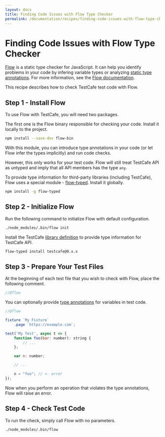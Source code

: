 ```yaml
---
layout: docs
title: Finding Code Issues with Flow Type Checker
permalink: /documentation/recipes/finding-code-issues-with-flow-type-checker.html
---
```

# Finding Code Issues with Flow Type Checker

[Flow](https://flow.org/en/) is a static type checker for JavaScript. It can help you identify problems in your code
by infering variable types or analyzing [static type annotations](https://flow.org/en/docs/types/). For more information, see the [Flow documentation](https://flow.org/en/docs/).

This recipe describes how to check TestCafe test code with Flow.

## Step 1 - Install Flow

To use Flow with TestCafe, you will need two packages.

The first one is the Flow binary responsible for checking your code. Install it locally to the project.

```sh
npm install --save-dev flow-bin
```

With this module, you can introduce type annotations in your code (or let Flow infer the types implicitly) and run code checks.

However, this only works for your test code. Flow will still treat TestCafe API as untyped and imply that all API members has the type `any`.

To provide type information for third-party libraries (including TestCafe), Flow uses a special module - [flow-typed](https://github.com/flowtype/flow-typed). Install it globally.

```sh
npm install -g flow-typed
```

## Step 2 - Initialize Flow

Run the following command to initialize Flow with default configuration.

```sh
./node_modules/.bin/flow init
```

Install the TestCafe [library definition](https://flow.org/en/docs/libdefs/) to provide type information for TestCafe API.

```sh
flow-typed install testcafe@0.x.x
```

## Step 3 - Prepare Your Test Files

At the beginning of each test file that you wish to check with Flow, place the following comment.

```js
//@flow
```

You can optionally provide [type annotations](https://flow.org/en/docs/types/) for variables in test code.

```js
//@flow

fixture `My Fixture`
    .page `https://example.com`;

test('My Test', async t => {
    function foo(bar: number): string {
        // ...
    };

    var n: number;

    // ...

    n = "foo"; // <- error
});
```

Now when you perform an operation that violates the type annotations, Flow will raise an error.

## Step 4 - Check Test Code

To run the check, simply call Flow with no parameters.

```sh
./node_modules/.bin/flow
```